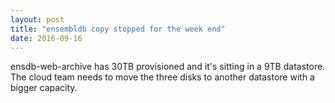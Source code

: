 ```yaml
---
layout: post
title: "ensembldb copy stopped for the week end"
date: 2016-09-16
---
```


ensdb-web-archive has 30TB provisioned and it's sitting in a 9TB datastore. The cloud team needs to move the three disks to another datastore with a bigger capacity.


